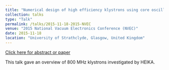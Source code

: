 ```yaml
---
title: "Numerical design of high efficiency klystrons using core oscillation bunching"
collection: talks
type: "Talk"
permalink: /talks/2015-11-18-2015-NVEC
venue: "2015 National Vacuum Electronics Conference (NVEC)"
date: 2015-11-18
location: "University of Strathclyde, Glasgow, United Kingdom"
---
```


[Click here for abstract or paper](http://www.research.lancs.ac.uk/portal/en/publications/numerical-design-of-high-efficiency-klystrons-using-core-oscillation-bunching(4eb72aa7-e0b1-45c3-8a19-76e5f3c31a58).html)

This talk gave an overview of 800 MHz klystrons investigated by HEIKA.

